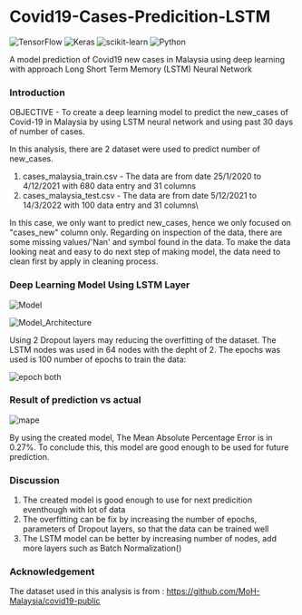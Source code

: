 # Covid19-Cases-Predicition-LSTM

![TensorFlow](https://img.shields.io/badge/TensorFlow-%23FF6F00.svg?style=for-the-badge&logo=TensorFlow&logoColor=white)
![Keras](https://img.shields.io/badge/Keras-%23D00000.svg?style=for-the-badge&logo=Keras&logoColor=white)
![scikit-learn](https://img.shields.io/badge/scikit--learn-%23F7931E.svg?style=for-the-badge&logo=scikit-learn&logoColor=white)
![Python](https://img.shields.io/badge/python-3670A0?style=for-the-badge&logo=python&logoColor=ffdd54)

A model prediction of Covid19 new cases in Malaysia using deep learning with approach Long Short Term Memory (LSTM) Neural Network

### Introduction 
OBJECTIVE - To create a deep learning model to predict the new_cases of Covid-19 in Malaysia by using LSTM neural network and using past 30 days of number of cases.


In this analysis, there are 2 dataset were used to predict number of new_cases.
   1. cases_malaysia_train.csv - The data are from date 25/1/2020 to 4/12/2021 with 680 data entry and 31 columns
   2. cases_malaysia_test.csv - The data are from date 5/12/2021 to 14/3/2022 with 100 data entry and 31 columns\

In this case, we only want to predict new_cases, hence we only focused on "cases_new" column only. Regarding on inspection of the data, there are some missing values/'Nan' and symbol found in the data. To make the data looking neat and easy to do next step of making model, the data need to clean first by apply in cleaning process.


### Deep Learning Model Using LSTM Layer

![Model](https://user-images.githubusercontent.com/105650253/211257569-030fd583-9809-4932-bb8c-f7254299a451.PNG)

![Model_Architecture](https://user-images.githubusercontent.com/105650253/211257898-3b98d2c8-d97f-4b78-b942-d9893c4ed5d8.PNG)

Using 2 Dropout layers may reducing the overfitting of the dataset. The LSTM nodes was used in 64 nodes with the depht of 2. The epochs was used is 100 number of epochs to train the data:

![epoch both](https://user-images.githubusercontent.com/105650253/211258429-733c32f7-93bd-448c-80b1-30bc2f2bef9e.PNG)

### Result of prediction vs actual
![mape](https://user-images.githubusercontent.com/105650253/211263169-715fc3ab-213c-4d5d-a9d1-9d08fb55d2f0.PNG)



By using the created model, The Mean Absolute Percentage Error is in 0.27%. To conclude this, this model are good enough to be used for future prediction.

### Discussion

1. The created model is good enough to use for next predicition eventhough with lot of data
2. The overfitting can be fix by increasing the number of epochs, parameters of Dropout layers, so that the data can be trained well
3. The LSTM model can be better by increasing number of nodes, add more layers such as Batch Normalization() 

### Acknowledgement
The dataset used in this analysis is from : https://github.com/MoH-Malaysia/covid19-public
